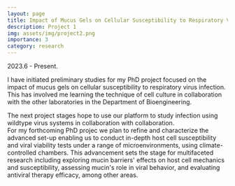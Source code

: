 ```yaml
---
layout: page
title: Impact of Mucus Gels on Cellular Susceptibility to Respiratory Virus Infections
description: Project 1
img: assets/img/project2.png
importance: 3
category: research
---
```

2023.6 - Present. 

I have initiated preliminary studies for my PhD project focused on the impact of mucus gels on cellular susceptibility to 
respiratory virus infection. This has involved me learning the technique of cell culture in collaboration with the other laboratories in the Department of Bioengineering.  

The next project stages hope to use our platform to study infection using wildtype virus systems in collaboration with collaboration.  
For my forthcoming PhD projec we plan to refine and characterize the advanced set-up enabling us to conduct in-depth host cell susceptibility and viral viability tests under a range of microenvironments, using climate-controlled chambers. This advancement sets the stage for multifaceted research including exploring mucin barriers' effects on host cell mechanics and susceptibility, assessing mucin's role in viral behavior, and evaluating antiviral therapy efficacy, among other areas.